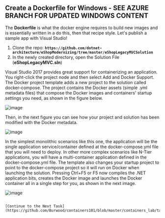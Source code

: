 ## Create a Dockerfile for Windows - **SEE AZURE BRANCH FOR UPDATED WINDOWS CONTENT**

The **Dockerfile** is what the docker engine requires to build new images and is essentially written in a do this, then that recipe style. Let's publish a sample app with Visual Studio!

 1. Clone the repo:  **`https://github.com/dotnet-architecture/eShopModernizing/tree/master/eShopLegacyMVCSolution`**
 2. In the newly created directory, open the Solution File (**eShopLegacyMVC.sln**)

Visual Studio 2017 provides great support for containerizing an application. You right-click the project node and then select Add and Docker Support. The Docker project template adds a new project to the solution called docker-compose. The project contains the Docker assets (simple .yml metadata files) that compose the Docker images and containers' startup settings you need, as shown in the figure below.

![image](https://github.com/Burwood/containers101/raw/master/containers_lab/images/vs_add_docker.png)

Then, in the next figure you can see how your project and solution has been modified with the Docker metadata.

![image](https://github.com/Burwood/containers101/raw/master/containers_lab/images/vs_add_docker_metadata.png)

In the simplest monolithic scenarios like this one, the application will be the single application service/container defined at the docker-compose.yml file that you will need to deploy. In other more complex scenarios like N-Tier applications, you will have a multi-container application defined in the docker-compose.yml file. The template also changes your startup project to point to the docker-compose project so it will run on Docker when launching the solution. Pressing Ctrl+F5 or F5 now compiles the .NET application bits, creates the Docker image and launches the Docker container all in a single step for you, as shown in the next image.

![image](https://github.com/Burwood/containers101/raw/master/containers_lab/images/vs_show_container_app.png)
```

[Continue to the Next Task](https://github.com/Burwood/containers101/blob/master/containers_lab/task_5.md)

